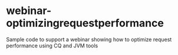 webinar-optimizingrequestperformance
====================================

Sample code to support a webinar showing how to optimize request performance using CQ and JVM tools